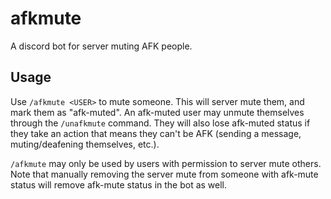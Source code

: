 # afkmute
A discord bot for server muting AFK people.

## Usage
Use `/afkmute <USER>` to mute someone. This will server mute them, and mark them as "afk-muted". An
afk-muted user may unmute themselves through the `/unafkmute` command. They will also lose afk-muted status
if they take an action that means they can't be AFK (sending a message, muting/deafening themselves, etc.).

`/afkmute` may only be used by users with permission to server mute others. Note that manually removing the
server mute from someone with afk-mute status will remove afk-mute status in the bot as well.
